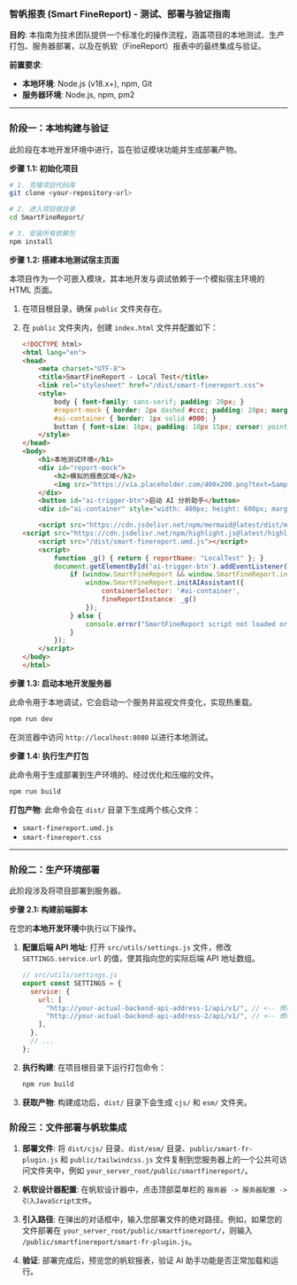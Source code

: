 ### **智帆报表 (Smart FineReport) - 测试、部署与验证指南**

**目的**: 本指南为技术团队提供一个标准化的操作流程，涵盖项目的本地测试、生产打包、服务器部署，以及在帆软（FineReport）报表中的最终集成与验证。

**前置要求**:

* **本地环境**: Node.js (v18.x+), npm, Git
* **服务器环境**: Node.js, npm, pm2

---

### **阶段一：本地构建与验证**

此阶段在本地开发环境中进行，旨在验证模块功能并生成部署产物。

**步骤 1.1: 初始化项目**

```bash
# 1. 克隆项目代码库
git clone <your-repository-url>

# 2. 进入项目根目录
cd SmartFineReport/

# 3. 安装所有依赖包
npm install
```

**步骤 1.2: 搭建本地测试宿主页面**

本项目作为一个可嵌入模块，其本地开发与调试依赖于一个模拟宿主环境的 HTML 页面。

1. 在项目根目录，确保 `public` 文件夹存在。
2. 在 `public` 文件夹内，创建 `index.html` 文件并配置如下：

   ```html
   <!DOCTYPE html>
   <html lang="en">
   <head>
       <meta charset="UTF-8">
       <title>SmartFineReport - Local Test</title>
       <link rel="stylesheet" href="/dist/smart-finereport.css">
       <style>
           body { font-family: sans-serif; padding: 20px; }
           #report-mock { border: 2px dashed #ccc; padding: 20px; margin-bottom: 20px; background-color: #f7f7f7; }
           #ai-container { border: 1px solid #000; }
           button { font-size: 16px; padding: 10px 15px; cursor: pointer; }
       </style>
   </head>
   <body>
       <h1>本地测试环境</h1>
       <div id="report-mock">
           <h2>模拟的报表区域</h2>
           <img src="https://via.placeholder.com/400x200.png?text=Sample+Chart" alt="Sample Chart">
       </div>
       <button id="ai-trigger-btn">启动 AI 分析助手</button>
       <div id="ai-container" style="width: 400px; height: 600px; margin-top: 20px;"></div>

       <script src="https://cdn.jsdelivr.net/npm/mermaid@latest/dist/mermaid.min.js"></script>
   <script src="https://cdn.jsdelivr.net/npm/highlight.js@latest/highlight.min.js"></script>
       <script src="/dist/smart-finereport.umd.js"></script>
       <script>
           function _g() { return { reportName: "LocalTest" }; }
           document.getElementById('ai-trigger-btn').addEventListener('click', function() {
               if (window.SmartFineReport && window.SmartFineReport.initAIAssistant) {
                   window.SmartFineReport.initAIAssistant({
                       containerSelector: '#ai-container',
                       fineReportInstance: _g()
                   });
               } else {
                   console.error("SmartFineReport script not loaded or failed to initialize.");
               }
           });
       </script>
   </body>
   </html>
   ```

**步骤 1.3: 启动本地开发服务器**

此命令用于本地调试，它会启动一个服务并监视文件变化，实现热重载。

```bash
npm run dev
```

在浏览器中访问 `http://localhost:8080` 以进行本地测试。

**步骤 1.4: 执行生产打包**

此命令用于生成部署到生产环境的、经过优化和压缩的文件。

```bash
npm run build
```

**打包产物**:
此命令会在 `dist/` 目录下生成两个核心文件：

* `smart-finereport.umd.js`
* `smart-finereport.css`

---

### **阶段二：生产环境部署**

此阶段涉及将项目部署到服务器。

**步骤 2.1: 构建前端脚本**

在您的**本地开发环境**中执行以下操作。

1. **配置后端 API 地址**: 打开 `src/utils/settings.js` 文件，修改 `SETTINGS.service.url` 的值，使其指向您的实际后端 API
   地址数组。
   ```javascript
   // src/utils/settings.js
   export const SETTINGS = {
     service: {
       url: [
         "http://your-actual-backend-api-address-1/api/v1/", // <-- 修改为实际的后端 API 地址
         "http://your-actual-backend-api-address-2/api/v1/", // <-- 修改为实际的后端 API 地址
       ],
     },
     // ...
   };
   ```
2. **执行构建**: 在项目根目录下运行打包命令：
   ```bash
   npm run build
   ```
3. **获取产物**: 构建成功后，`dist/` 目录下会生成 `cjs/` 和 `esm/` 文件夹。

### **阶段三：文件部署与帆软集成**

1. **部署文件**: 将 `dist/cjs/` 目录、`dist/esm/` 目录、`public/smart-fr-plugin.js` 和 `public/tailwindcss.js`
   文件复制到您服务器上的一个公共可访问文件夹中，例如 `your_server_root/public/smartfinereport/`。

2. **帆软设计器配置**: 在帆软设计器中，点击顶部菜单栏的 `服务器 -> 服务器配置 -> 引入JavaScript文件`。

3. **引入路径**: 在弹出的对话框中，输入您部署文件的绝对路径。例如，如果您的文件部署在
   `your_server_root/public/smartfinereport/`，则输入 `/public/smartfinereport/smart-fr-plugin.js`。

4. **验证**: 部署完成后，预览您的帆软报表，验证 AI 助手功能是否正常加载和运行。
